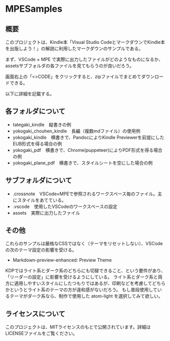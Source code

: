 # MPESamples

## 概要

このプロジェクトは、Kindle本「Visual Studio CodeとマークダウンでKindle本を出版しよう！」の解説に利用したマークダウンのサンプルである。

まず、VSCode × MPE で実際に出力したファイルがどのようなものになるか、assetsサブフォルダの各ファイルを見てもらうのが良いだろう。

画面右上の「<>CODE」をクリックすると、zipファイルでまとめてダウンロードできる。

以下に詳細を記載する。

## 各フォルダについて

- tategaki_kindle　縦書きの例
- yokogaki_chouhen_kindle　長編（複数mdファイル）の使用例
- yokogaki_kindle　横書きで、PandocによりKindle Previewerを前提にしたEUB形式を得る場合の例
- yokogaki_pdf　横書きで、Chrome(puppeteer)によりPDF形式を得る場合の例
- yokogaki_plane_pdf　横書きで、スタイルシートを空にした場合の例

## サブフォルダについて

- .crossnote　VSCode×MPEで参照されるワークスペース毎のファイル。主にスタイルをあてている。
- .vscode　使用したVSCodeのワークスペースの設定
- assets　実際に出力したファイル

## その他

これらのサンプルは厳格なCSSではなく（テーマをリセットしない）、VSCodeの次のテーマ設定の影響を受ける。

- Markdown-preview-enhanced: Preview Theme

KDPではライト系とダーク系のどちらにも切替できること、という要件があり、「リーダーの設定」に影響を受けるようにしている。
ライト系とダーク系と両方に適用しやすいスタイルにしたつもりではあるが、印刷などを考慮してどちらかというとライト系のテーマの方が違和感がないだろう。
もし普段使用しているテーマがダーク系なら、制作で使用した atom-light を選択してみて欲しい。

## ライセンスについて

このプロジェクトは、MITライセンスのもとで公開されています。詳細はLICENSEファイルをご覧ください。
